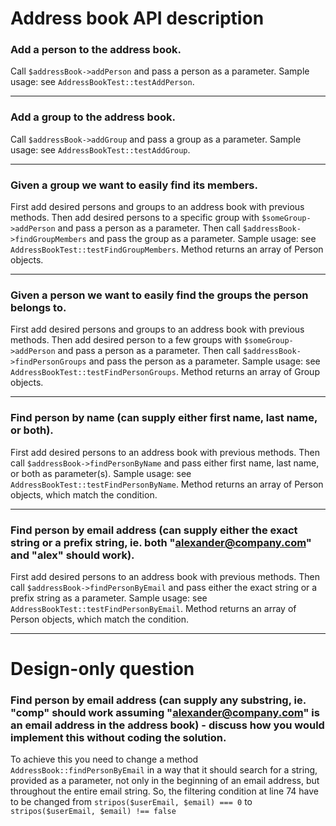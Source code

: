 Address book API description
===

### Add a person to the address book.
Call ```$addressBook->addPerson``` and pass a person as a parameter. Sample usage: see ```AddressBookTest::testAddPerson```.
***

### Add a group to the address book.
Call ```$addressBook->addGroup``` and pass a group as a parameter. Sample usage: see ```AddressBookTest::testAddGroup```.
***

### Given a group we want to easily find its members.
First add desired persons and groups to an address book with previous methods. Then add desired persons to a specific group with ```$someGroup->addPerson``` and pass a person as a parameter. 
Then call ```$addressBook->findGroupMembers``` and pass the group as a parameter. Sample usage: see ```AddressBookTest::testFindGroupMembers```.
Method returns an array of Person objects.
***
            
### Given a person we want to easily find the groups the person belongs to.
First add desired persons and groups to an address book with previous methods. Then add desired person to a few groups with ```$someGroup->addPerson``` and pass a person as a parameter. 
Then call ```$addressBook->findPersonGroups``` and pass the person as a parameter. Sample usage: see ```AddressBookTest::testFindPersonGroups```.
Method returns an array of Group objects.
***

### Find person by name (can supply either first name, last name, or both).
First add desired persons to an address book with previous methods.
Then call ```$addressBook->findPersonByName``` and pass either first name, last name, or both as parameter(s). Sample usage: see ```AddressBookTest::testFindPersonByName```.
Method returns an array of Person objects, which match the condition.
***

### Find person by email address (can supply either the exact string or a prefix string, ie. both "alexander@company.com" and "alex" should work).
First add desired persons to an address book with previous methods.
Then call ```$addressBook->findPersonByEmail``` and pass either the exact string or a prefix string as a parameter. Sample usage: see ```AddressBookTest::testFindPersonByEmail```.
Method returns an array of Person objects, which match the condition.
***

Design-only question
===

### Find person by email address (can supply any substring, ie. "comp" should work assuming "alexander@company.com" is an email address in the address book) - discuss how you would implement this without coding the solution.
To achieve this you need to change a method ```AddressBook::findPersonByEmail``` in a way that it should search for a string, provided as a parameter, not only in the beginning of an email address, but throughout the entire email string.
So, the filtering condition at line 74 have to be changed from ```stripos($userEmail, $email) === 0``` to ```stripos($userEmail, $email) !== false```


